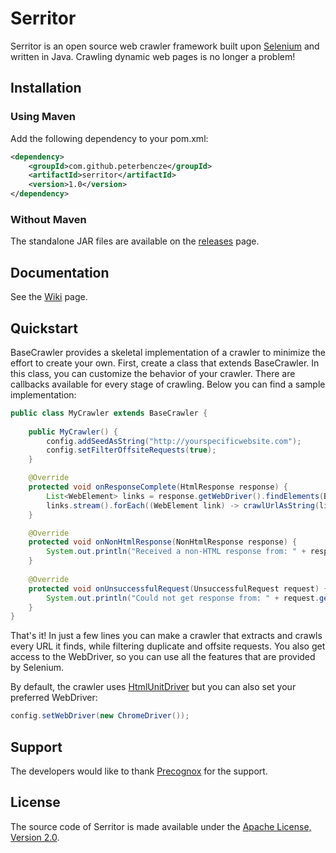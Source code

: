 Serritor
========

Serritor is an open source web crawler framework built upon [Selenium](http://www.seleniumhq.org/) and written in Java. Crawling dynamic web pages is no longer a problem!

## Installation
### Using Maven

Add the following dependency to your pom.xml:
```xml
<dependency>
    <groupId>com.github.peterbencze</groupId>
    <artifactId>serritor</artifactId>
    <version>1.0</version>
</dependency>
```

### Without Maven

The standalone JAR files are available on the [releases](https://github.com/peterbencze/serritor/releases) page.

## Documentation
See the [Wiki](https://github.com/peterbencze/serritor/wiki) page.

## Quickstart
BaseCrawler provides a skeletal implementation of a crawler to minimize the effort to create your own. First, create a class that extends BaseCrawler. In this class, you can customize the behavior of your crawler. There are callbacks available for every stage of crawling. Below you can find a sample implementation:
```java
public class MyCrawler extends BaseCrawler {
    
    public MyCrawler() {
        config.addSeedAsString("http://yourspecificwebsite.com");
        config.setFilterOffsiteRequests(true);
    }

    @Override
    protected void onResponseComplete(HtmlResponse response) {
        List<WebElement> links = response.getWebDriver().findElements(By.tagName("a"));
        links.stream().forEach((WebElement link) -> crawlUrlAsString(link.getAttribute("href")));
    }

    @Override
    protected void onNonHtmlResponse(NonHtmlResponse response) {
        System.out.println("Received a non-HTML response from: " + response.getUrl());
    }
    
    @Override
    protected void onUnsuccessfulRequest(UnsuccessfulRequest request) {
        System.out.println("Could not get response from: " + request.getUrl());
    }
}
```
That's it! In just a few lines you can make a crawler that extracts and crawls every URL it finds, while filtering duplicate and offsite requests. You also get access to the WebDriver, so you can use all the features that are provided by Selenium.

By default, the crawler uses [HtmlUnitDriver](https://github.com/SeleniumHQ/selenium/wiki/HtmlUnitDriver) but you can also set your preferred WebDriver:
```java
config.setWebDriver(new ChromeDriver());
```

## Support
The developers would like to thank [Precognox](http://precognox.com/) for the support.

## License
The source code of Serritor is made available under the [Apache License, Version 2.0](https://www.apache.org/licenses/LICENSE-2.0).
